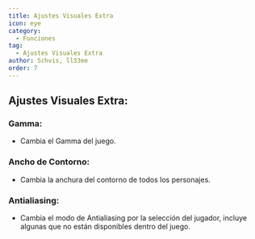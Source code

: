 ```yaml
---
title: Ajustes Visuales Extra
icon: eye
category:
  - Funciones
tag:
  - Ajustes Visuales Extra
author: Schvis, ll33ee
order: 7
---
```


## Ajustes Visuales Extra:
### Gamma:
- Cambia el Gamma del juego.
### Ancho de Contorno:
- Cambia la anchura del contorno de todos los personajes.
### Antialiasing:
- Cambia el modo de Antialiasing por la selección del jugador, incluye algunas que no están disponibles dentro del juego.
